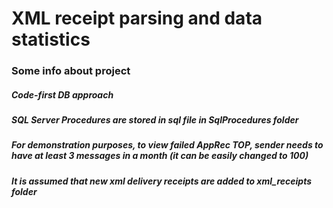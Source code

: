 # XML receipt parsing and data statistics

### Some info about project

##### Code-first DB approach
##### SQL Server Procedures are stored in sql file in SqlProcedures folder
##### For demonstration purposes, to view failed AppRec TOP, sender needs to have at least 3 messages in a month (it can be easily changed to 100)
##### It is assumed that new xml delivery receipts are added to xml_receipts folder

